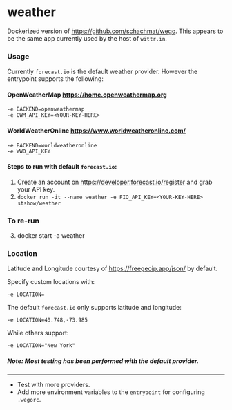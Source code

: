 # weather

Dockerized version of https://github.com/schachmat/wego. 
This appears to be the same app currently used by the host of `wittr.in`.

### Usage

Currently `forecast.io` is the default weather provider. However the entrypoint supports the following:

#### OpenWeatherMap https://home.openweathermap.org

```
-e BACKEND=openweathermap
-e OWM_API_KEY=<YOUR-KEY-HERE>
```

#### WorldWeatherOnline https://www.worldweatheronline.com/

```
-e BACKEND=worldweatheronline
-e WWO_API_KEY
```

#### Steps to run with default `forecast.io`:

1. Create an account on https://developer.forecast.io/register and grab your API key.
2. `docker run -it --name weather -e FIO_API_KEY=<YOUR-KEY-HERE> stshow/weather`

### To re-run
3. docker start -a weather

### Location 
Latitude and Longitude courtesy of https://freegeoip.app/json/ by default.

Specify custom locations with:

```
-e LOCATION=
```
The default `forecast.io` only supports latitude and longitude:

```
-e LOCATION=40.748,-73.985
```

While others support:

```
-e LOCATION="New York"
```
##### Note: Most testing has been performed with the default provider.
---
- Test with more providers. 
- Add more environment variables to the `entrypoint` for configuring `.wegorc`. 
